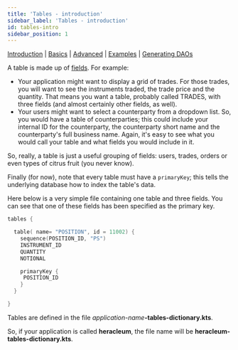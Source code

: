 ```yaml
---
title: 'Tables - introduction'
sidebar_label: 'Tables - introduction'
id: tables-intro
sidebar_position: 1
---
```


[Introduction](/database/fields-tables-views/tables/)  | [Basics](/database/fields-tables-views/tables/tables-basics/) |  [Advanced](/database/fields-tables-views/tables/tables-advanced/) | [Examples](/database/fields-tables-views/tables/tables-examples/) | [Generating DAOs](/database/fields-tables-views/genesisDao/) 

A table is made up of [fields](/database/fields-tables-views/fields). For example:

- Your application might want to display a grid of trades. For those trades, you will want to see the instruments traded, the trade price and the quantity. That means you want a table, probably called TRADES, with three fields (and almost certainly other fields, as well).
- Your users might want to select a counterparty from a dropdown list. So, you would have a table of counterparties; this could include your internal ID for the counterparty, the counterparty short name and the counterparty's full business name. Again, it's easy to see what you would call your table and what fields you would include in it.

So, really, a table is just a useful grouping of fields: users, trades, orders or even types of citrus fruit (you never know).

Finally (for now), note that every table must have a `primaryKey`; this tells the underlying database how to index the table's data.

Here below is a very simple file containing one table and three fields. You can see that one of these fields has been specified as the primary key.

```kotlin
tables {

  table( name= "POSITION", id = 11002) {
    sequence(POSITION_ID, "PS")
    INSTRUMENT_ID
    QUANTITY
    NOTIONAL

    primaryKey {
     POSITION_ID
    }
  }

}
```

Tables are defined in the file _application-name_**-tables-dictionary.kts**. 

So, if your application is called **heracleum**, the file name will be **heracleum-tables-dictionary.kts**.

